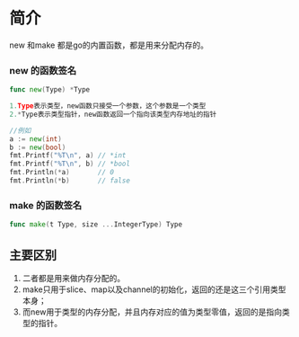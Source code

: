 # 简介
new 和make 都是go的内置函数，都是用来分配内存的。

### new 的函数签名
```go
func new(Type) *Type

1.Type表示类型，new函数只接受一个参数，这个参数是一个类型
2.*Type表示类型指针，new函数返回一个指向该类型内存地址的指针

//例如
a := new(int)
b := new(bool)
fmt.Printf("%T\n", a) // *int
fmt.Printf("%T\n", b) // *bool
fmt.Println(*a)       // 0
fmt.Println(*b)       // false
```
### make 的函数签名
```go
func make(t Type, size ...IntegerType) Type
```

## 主要区别
1. 二者都是用来做内存分配的。
2. make只用于slice、map以及channel的初始化，返回的还是这三个引用类型本身；
3. 而new用于类型的内存分配，并且内存对应的值为类型零值，返回的是指向类型的指针。